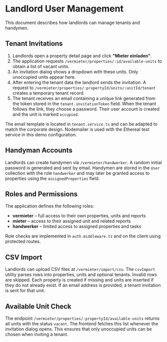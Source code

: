 # Landlord User Management

This document describes how landlords can manage tenants and handymen.

## Tenant Invitations

1. Landlords open a property detail page and click **"Mieter einladen"**.
2. The application requests `/vermieter/properties/:id/available-units` to obtain a list of vacant units.
3. An invitation dialog shows a dropdown with these units. Only unoccupied units appear here.
4. After entering the tenant data the landlord sends the invitation. A request to
   `/vermieter/properties/:propertyId/units/:unitId/tenant` creates a temporary
tenant record.
5. The tenant receives an email containing a unique link generated from the
   token stored in the `tenant.invitationToken` field. When the tenant follows
   the link, they choose a password. Their user account is created and the unit
   is marked `occupied`.

The email template is located in `tenant.service.ts` and can be adapted to
match the corporate design. Nodemailer is used with the Ethereal test service in
this demo configuration.

## Handyman Accounts

Landlords can create handymen via `/vermieter/handwerker`. A random initial
password is generated and sent by email. Handymen are stored in the `User`
collection with the role `handwerker` and may later be granted access to
properties using the `assignedProperties` field.

## Roles and Permissions

The application defines the following roles:

- **vermieter** – full access to their own properties, units and reports
- **mieter** – access to their assigned unit and related reports
- **handwerker** – limited access to assigned properties and tasks

Role checks are implemented in `auth.middleware.ts` and on the client using
protected routes.

## CSV Import

Landlords can upload CSV files at `/vermieter/import/csv`.
The `csvImport` utility parses rows into properties, units and optional tenants.
Invalid rows are skipped. Each property is created if missing and units are
inserted if they do not already exist. If an email address is provided, a tenant
invitation is sent for that unit.

## Available Unit Check

The endpoint `/vermieter/properties/:propertyId/available-units` returns all
units with the status `vacant`. The frontend fetches this list whenever the
invitation dialog opens. This ensures that only unoccupied units can be chosen
when inviting a tenant.
